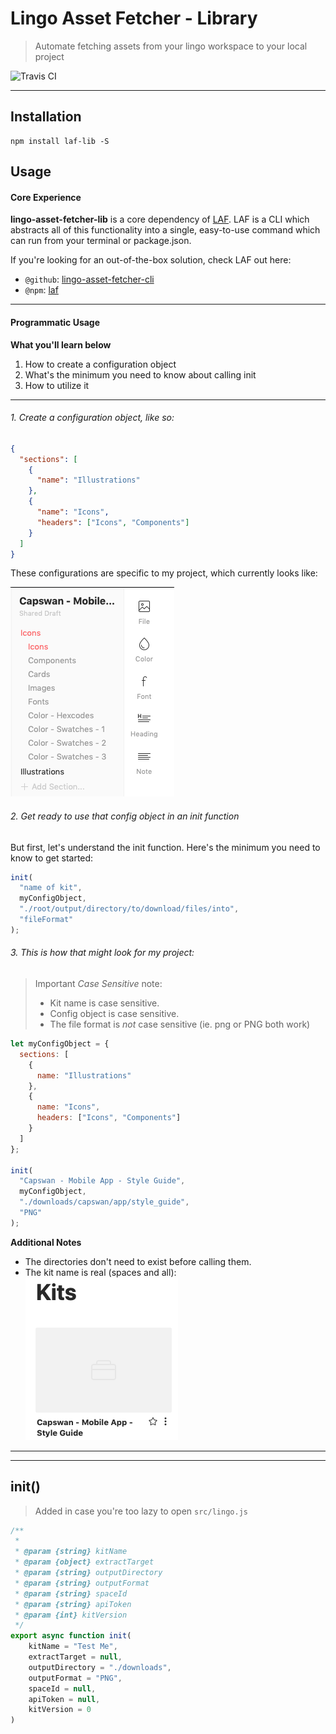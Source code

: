# Lingo Asset Fetcher - Library

> Automate fetching assets from your lingo workspace to your local project

![Travis CI](https://travis-ci.org/servexyz/lingo-asset-fetcher-lib.svg?branch=master)

---

## Installation

```
npm install laf-lib -S
```

## Usage

#### Core Experience

**lingo-asset-fetcher-lib** is a core dependency of [LAF](https://www.npmjs.com/package/laf). LAF is a CLI which abstracts all of this functionality into a single, easy-to-use command which can run from your terminal or package.json.

If you're looking for an out-of-the-box solution, check LAF out here:

- `@github`: [lingo-asset-fetcher-cli](https://github.com/servexyz/lingo-asset-fetcher-cli)
- `@npm`: [laf](https://www.npmjs.com/package/laf)

---

#### Programmatic Usage

**What you'll learn below**

1. How to create a configuration object
2. What's the minimum you need to know about calling init
3. How to utilize it

---

###### 1. Create a configuration object, like so:

```json
{
  "sections": [
    {
      "name": "Illustrations"
    },
    {
      "name": "Icons",
      "headers": ["Icons", "Components"]
    }
  ]
}
```

These configurations are specific to my project, which currently looks like:

![lingo_kit_screenshot](./docs/capswan_lingo.png)

###### 2. Get ready to use that config object in an init function

But first, let's understand the init function. Here's the minimum you need to know to get started:

```js
init(
  "name of kit",
  myConfigObject,
  "./root/output/directory/to/download/files/into",
  "fileFormat"
);
```

###### 3. This is how that might look for my project:

> Important _Case Sensitive_ note:
>
> - Kit name is case sensitive.
> - Config object is case sensitive.
> - The file format is _not_ case sensitive (ie. png or PNG both work)

```js
let myConfigObject = {
  sections: [
    {
      name: "Illustrations"
    },
    {
      name: "Icons",
      headers: ["Icons", "Components"]
    }
  ]
};

init(
  "Capswan - Mobile App - Style Guide",
  myConfigObject,
  "./downloads/capswan/app/style_guide",
  "PNG"
);
```

**Additional Notes**

- The directories don't need to exist before calling them.
- The kit name is real (spaces and all):
  ![lingo_kitname](./docs/capswan_lingo_kitname.png)

---

---

## init()

> Added in case you're too lazy to open `src/lingo.js`

```js
/**
 *
 * @param {string} kitName
 * @param {object} extractTarget
 * @param {string} outputDirectory
 * @param {string} outputFormat
 * @param {string} spaceId
 * @param {string} apiToken
 * @param {int} kitVersion
 */
export async function init(
	kitName = "Test Me",
	extractTarget = null,
	outputDirectory = "./downloads",
	outputFormat = "PNG",
	spaceId = null,
	apiToken = null,
	kitVersion = 0
)
```
